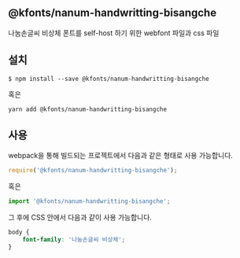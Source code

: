 
@kfonts/nanum-handwritting-bisangche
---------------------

나눔손글씨 비상체 폰트를 self-host 하기 위한 webfont 파일과 css 파일

설치
----

```
$ npm install --save @kfonts/nanum-handwritting-bisangche
```

혹은

```
yarn add @kfonts/nanum-handwritting-bisangche
```

사용
----

webpack을 통해 빌드되는 프로젝트에서 다음과 같은 형태로 사용 가능합니다.

```js
require('@kfonts/nanum-handwritting-bisangche');
```

혹은

```js
import '@kfonts/nanum-handwritting-bisangche';
```

그 후에 CSS 안에서 다음과 같이 사용 가능합니다.

```css
body {
    font-family: '나눔손글씨 비상체';
}
```
